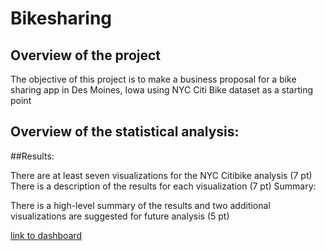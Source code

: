 # Bikesharing
## Overview of the project
The objective of this project is to make a business proposal for a bike sharing app in Des Moines, Iowa using NYC Citi Bike dataset as a starting point

## Overview of the statistical analysis:
[](bikesharing\graphs\CheckoutByGender.png)
[](bikesharing\graphs\CheckoutTimebyUsers.png)
[](bikesharing\graphs\NumberofRidesbyGender.png)
[](bikesharing\graphs\TripsbyGender.png)
[](bikesharing\graphs\TripsbyWorkdayperHour.png)
[](bikesharing\graphs\TypesofCustomers.png)
[](bikesharing\graphs\UserTripsbyGenderbyWeekday.png)

##Results:

There are at least seven visualizations for the NYC Citibike analysis (7 pt)
There is a description of the results for each visualization (7 pt)
Summary:

There is a high-level summary of the results and two additional visualizations are suggested for future analysis (5 pt)






[link to dashboard](https://public.tableau.com/profile/manuel8857#!/vizhome/NYCCitiBikeAnalysis_16179293820200/NYCBikes)
